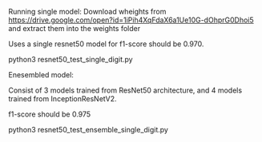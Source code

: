 
Running single model:
Download wheights from https://drive.google.com/open?id=1iPih4XqFdaX6a1Ue10G-dOhprG0Dhoi5 and extract them into the weights folder

Uses a single resnet50 model for f1-score should be 0.970.

python3 resnet50_test_single_digit.py

Enesembled model:

Consist of 3 models trained from ResNet50 architecture, and 4 models trained from InceptionResNetV2.

f1-score should be 0.975

python3 resnet50_test_ensemble_single_digit.py